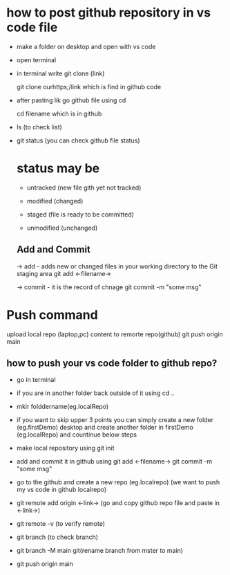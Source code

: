 # how to post github repository in vs code file
- make a folder on desktop and open with vs code

- open terminal

- in terminal write git clone (link)

   git clone ourhttps;/link which is find in github code

- after pasting lik go github file using cd

    cd filename which is in github

- ls (to check list)

- git status (you can check github file status) 
    # status may be
  - untracked (new file gith yet not tracked)

  - modified (changed)

  - staged (file is ready to be committed)

  - unmodified (unchanged)

  ## Add and Commit
   -> add - adds new or changed files in your working directory to the Git staging area
      git add <-filename->
   
   -> commit - it is the record of chnage
      git commit -m "some msg"

 # Push command
   upload local repo (laptop,pc) content to remorte repo(github)
     git push origin main

## how to push your vs code folder to github repo?
   - go in terminal

   - if you are in another folder back outside of it using
      cd ..

   -  mkir folddername(eg.localRepo)   

   - if you want to skip upper 3 points you can simply create a new folder
        (eg.firstDemo)  desktop and create another folder in firstDemo (eg.localRepo)
        and countinue below steps

   -  make local repository using 
      git init

   - add and commit it in github using 
      git add <-filename->
      git commit -m "some msg"

   - go to the github and create a new repo (eg.localrepo)
      (we want to push my vs code in github localrepo)

   - git remote add origin <-link->
      (go and copy github repo file and paste in <-link->)
   
   - git remote -v
     (to verify remote)

   - git branch
     (to check branch)

   - git branch -M main 
      git(rename branch from mster to main)

   - git push origin main